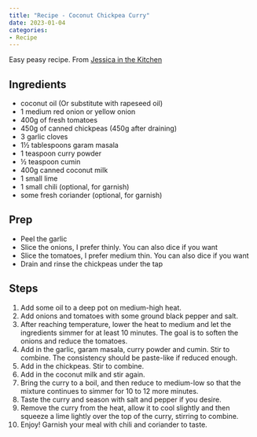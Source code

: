 ```yaml
---
title: "Recipe - Coconut Chickpea Curry"
date: 2023-01-04
categories:
- Recipe
---
```


Easy peasy recipe. From [Jessica in the Kitchen](https://jessicainthekitchen.com/coconut-chickpea-curry-recipe/)

## Ingredients
* coconut oil (Or substitute with rapeseed oil)
* 1 medium red onion or yellow onion
* 400g of fresh tomatoes
* 450g of canned chickpeas (450g after draining)
* 3 garlic cloves
* 1½ tablespoons garam masala
* 1 teaspoon curry powder
* ½ teaspoon cumin
* 400g canned coconut milk
* 1 small lime
* 1 small chili (optional, for garnish)
* some fresh coriander (optional, for garnish)

## Prep
* Peel the garlic
* Slice the onions, I prefer thinly. You can also dice if you want
* Slice the tomatoes, I prefer medium thin. You can also dice if you want
* Drain and rinse the chickpeas under the tap

## Steps
1. Add some oil to a deep pot on medium-high heat.
2. Add onions and tomatoes with some ground black pepper and salt.
3. After reaching temperature, lower the heat to medium and let the ingredients simmer for at least 10 minutes. The goal is to soften the onions and reduce the tomatoes.
4. Add in the garlic, garam masala, curry powder and cumin. Stir to combine. The consistency should be paste-like if reduced enough.
5. Add in the chickpeas. Stir to combine.
6. Add in the coconut milk and stir again.
7. Bring the curry to a boil, and then reduce to medium-low so that the mixture continues to simmer for 10 to 12 more minutes.
8. Taste the curry and season with salt and pepper if you desire. 
9. Remove the curry from the heat, allow it to cool slightly and then squeeze a lime lightly over the top of the curry, stirring to combine.
10. Enjoy! Garnish your meal with chili and coriander to taste.
